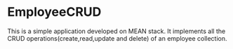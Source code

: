 # EmployeeCRUD
This is a simple application developed on MEAN stack. It implements all the CRUD operations(create,read,update and delete) of an employee collection.
